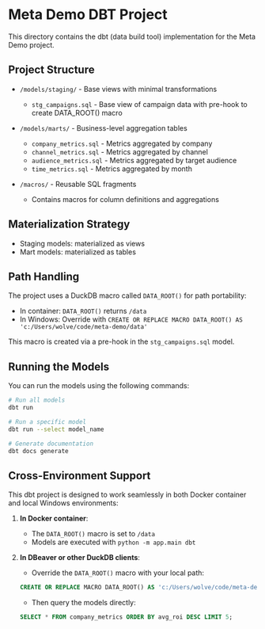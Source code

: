 # Meta Demo DBT Project

This directory contains the dbt (data build tool) implementation for the Meta Demo project.

## Project Structure

- `/models/staging/` - Base views with minimal transformations
  - `stg_campaigns.sql` - Base view of campaign data with pre-hook to create DATA_ROOT() macro
  
- `/models/marts/` - Business-level aggregation tables
  - `company_metrics.sql` - Metrics aggregated by company
  - `channel_metrics.sql` - Metrics aggregated by channel
  - `audience_metrics.sql` - Metrics aggregated by target audience
  - `time_metrics.sql` - Metrics aggregated by month

- `/macros/` - Reusable SQL fragments
  - Contains macros for column definitions and aggregations

## Materialization Strategy

- Staging models: materialized as views
- Mart models: materialized as tables

## Path Handling

The project uses a DuckDB macro called `DATA_ROOT()` for path portability:

- In container: `DATA_ROOT()` returns `/data`
- In Windows: Override with `CREATE OR REPLACE MACRO DATA_ROOT() AS 'c:/Users/wolve/code/meta-demo/data'`

This macro is created via a pre-hook in the `stg_campaigns.sql` model.

## Running the Models

You can run the models using the following commands:

```bash
# Run all models
dbt run

# Run a specific model
dbt run --select model_name

# Generate documentation
dbt docs generate
```

## Cross-Environment Support

This dbt project is designed to work seamlessly in both Docker container and local Windows environments:

1. **In Docker container**:
   - The `DATA_ROOT()` macro is set to `/data`
   - Models are executed with `python -m app.main dbt`

2. **In DBeaver or other DuckDB clients**:
   - Override the `DATA_ROOT()` macro with your local path:
   ```sql
   CREATE OR REPLACE MACRO DATA_ROOT() AS 'c:/Users/wolve/code/meta-demo/data';
   ```
   - Then query the models directly:
   ```sql
   SELECT * FROM company_metrics ORDER BY avg_roi DESC LIMIT 5;
   ```
